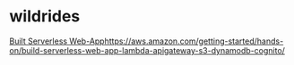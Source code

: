 # wildrides
[Built Serverless Web-App](https://aws.amazon.com/getting-started/hands-on/build-serverless-web-app-lambda-apigateway-s3-dynamodb-cognito/)https://aws.amazon.com/getting-started/hands-on/build-serverless-web-app-lambda-apigateway-s3-dynamodb-cognito/
